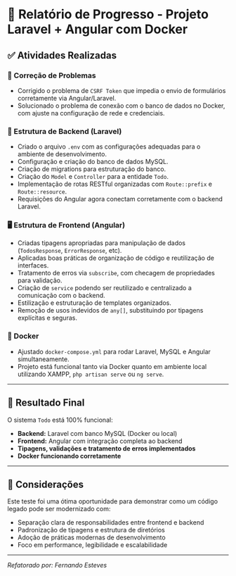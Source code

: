 # 📘 Relatório de Progresso - Projeto Laravel + Angular com Docker

## ✅ Atividades Realizadas

### 🐛 Correção de Problemas
- Corrigido o problema de `CSRF Token` que impedia o envio de formulários corretamente via Angular/Laravel.
- Solucionado o problema de conexão com o banco de dados no Docker, com ajuste na configuração de rede e credenciais.

### 🧱 Estrutura de Backend (Laravel)
- Criado o arquivo `.env` com as configurações adequadas para o ambiente de desenvolvimento.
- Configuração e criação do banco de dados MySQL.
- Criação de migrations para estruturação do banco.
- Criação do `Model` e `Controller` para a entidade `Todo`.
- Implementação de rotas RESTful organizadas com `Route::prefix` e `Route::resource`.
- Requisições do Angular agora conectam corretamente com o backend Laravel.

### 🖥️ Estrutura de Frontend (Angular)
- Criadas tipagens apropriadas para manipulação de dados (`TodosResponse`, `ErrorResponse`, etc).
- Aplicadas boas práticas de organização de código e reutilização de interfaces.
- Tratamento de erros via `subscribe`, com checagem de propriedades para validação.
- Criação de `service` podendo ser reutilizado e centralizado a comunicação com o backend.
- Estilização e estruturação de templates organizados.
- Remoção de usos indevidos de `any[]`, substituindo por tipagens explícitas e seguras.

### 🐳 Docker
- Ajustado `docker-compose.yml` para rodar Laravel, MySQL e Angular simultaneamente.
- Projeto está funcional tanto via Docker quanto em ambiente local utilizando XAMPP, `php artisan serve` ou `ng serve`.

---

## 🚀 Resultado Final

O sistema `Todo` está 100% funcional:

- **Backend:** Laravel com banco MySQL (Docker ou local)
- **Frontend:** Angular com integração completa ao backend
- **Tipagens, validações e tratamento de erros implementados**
- **Docker funcionando corretamente**

---

## 🧠 Considerações

Este teste foi uma ótima oportunidade para demonstrar como um código legado pode ser modernizado com:

- Separação clara de responsabilidades entre frontend e backend
- Padronização de tipagens e estrutura de diretórios
- Adoção de práticas modernas de desenvolvimento
- Foco em performance, legibilidade e escalabilidade

---

_Refatorado por: Fernando Esteves_
